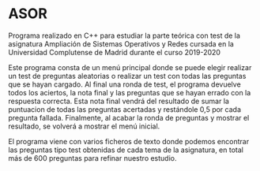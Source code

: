 # ASOR
Programa realizado en C++ para estudiar la parte teórica con test de la asignatura Ampliación de Sistemas Operativos y Redes cursada en la Universidad Complutense de Madrid durante el curso 2019-2020

Este programa consta de un menú principal donde se puede elegir realizar un test de preguntas aleatorias o realizar un test con todas las preguntas que se hayan cargado.
Al final una ronda de test, el programa devuelve todos los aciertos, la nota final y las preguntas que se hayan errado con la respuesta correcta. Esta nota final vendrá del resultado de sumar la puntuacion de todas las preguntas acertadas y restándole 0,5 por cada pregunta fallada. Finalmente, al acabar la ronda de preguntas y mostrar el resultado, se volverá a mostrar el menú inicial.


El programa viene con varios ficheros de texto donde podemos encontrar las preguntas tipo test obtenidas de cada tema de la asignatura, en total más de 600 preguntas para refinar nuestro estudio.
